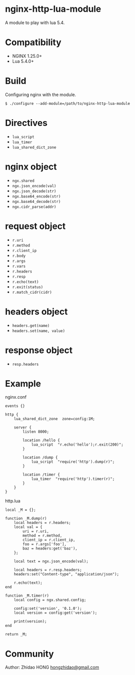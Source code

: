 # nginx-http-lua-module
A module to play with lua 5.4.

Compatibility
=============

- NGINX 1.25.0+
- Lua 5.4.0+

Build
=====

Configuring nginx with the module.

    $ ./configure --add-module=/path/to/nginx-http-lua-module
    
Directives
==========

- ``lua_script``
- ``lua_timer``
- ``lua_shared_dict_zone``

nginx object
====
- ``ngx.shared``
- ``ngx.json_encode(val)``
- ``ngx.json_decode(str)``
- ``ngx.base64_encode(str)``
- ``ngx.base64_decode(str)``
- ``ngx.cidr_parse(addr)``

request object
====
- ``r.uri``
- ``r.method``
- ``r.client_ip``
- ``r.body``
- ``r.args``
- ``r.vars``
- ``r.headers``
- ``r.resp``
- ``r.echo(text)``
- ``r.exit(status)``
- ``r.match_cidr(cidr)``

headers object
====
- ``headers.get(name)``
- ``headers.set(name, value)``

response object
====
- ``resp.headers``


Example
=======

nginx.conf
```
events {}

http {
    lua_shared_dict_zone  zone=config:1M;

    server {
        listen 8000;

        location /hello {
            lua_script  "r.echo('hello');r.exit(200)";
        }

        location /dump {
            lua_script  "require('http').dump(r)";
        }

        location /timer {
            lua_timer  "require('http').timer(r)";
        }
    }
}
```

http.lua
```
local _M = {};

function _M.dump(r)
    local headers = r.headers;
    local val = {
        uri = r.uri,
        method = r.method,
        client_ip = r.client_ip,
        foo = r.args['foo'],
        baz = headers:get('baz'),
    };

    local text = ngx.json_encode(val);

    local headers = r.resp.headers;
    headers:set("Content-type", "application/json");

    r.echo(text);
end

function _M.timer(r)
    local config = ngx.shared.config;

    config:set('version', '0.1.0');
    local version = config:get('version');

    print(version);
end

return _M;
```

Community
=========
Author: Zhidao HONG <hongzhidao@gmail.com>
